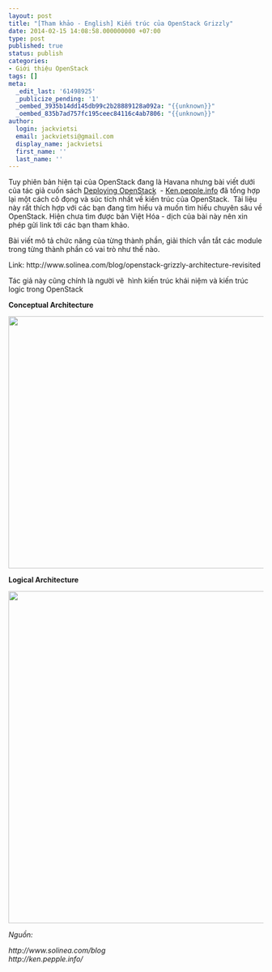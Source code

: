 ```yaml
---
layout: post
title: "[Tham khảo - English] Kiến trúc của OpenStack Grizzly"
date: 2014-02-15 14:08:58.000000000 +07:00
type: post
published: true
status: publish
categories:
- Giới thiệu OpenStack
tags: []
meta:
  _edit_last: '61498925'
  _publicize_pending: '1'
  _oembed_3935b14dd145db99c2b28889128a092a: "{{unknown}}"
  _oembed_835b7ad757fc195ceec84116c4ab7806: "{{unknown}}"
author:
  login: jackvietsi
  email: jackvietsi@gmail.com
  display_name: jackvietsi
  first_name: ''
  last_name: ''
---
```

<p>Tuy phiên bản hiện tại của OpenStack đang là Havana nhưng bài viết dưới của tác giả cuốn sách <a href="http://ken.pepple.info/openstack/2013/11/06/the-tenrec-rises%3A-deploying-openstack%2C-havana-edition/">Deploying OpenStack</a>  - <a href="http://ken.pepple.info/about/">Ken.pepple.info</a> đã tổng hợp lại một cách cô đọng và súc tích nhất về kiến trúc của OpenStack.  Tài liệu này rất thích hợp với các bạn đang tìm hiểu và muốn tìm hiểu chuyên sâu về OpenStack. Hiện chưa tìm được bản Việt Hóa - dịch của bài này nên xin phép gửi link tới các bạn tham khảo.<!--more--></p>
<p>Bài viết mô tả chức năng của từng thành phần, giải thích vắn tắt các module trong từng thành phần có vai trò như thế nào.</p>
<p>Link: http://www.solinea.com/blog/openstack-grizzly-architecture-revisited</p>
<p>Tác giả này cũng chính là người vẽ  hình kiến trúc khái niệm và kiến trúc logic trong OpenStack</p>
<p><strong>Conceptual Architecture</strong></p>
<p style="text-align:center;"><img class="aligncenter" alt="" src="{{ site.baseurl }}/assets/openstack-arch-grizzly-conceptual-v2.jpg?t=1389271912000" width="819" height="498" /></p>
<p><strong>Logical Architecture</strong></p>
<p style="text-align:center;"><img class="aligncenter" alt="" src="{{ site.baseurl }}/assets/openstack-arch-grizzly-logical-v2.jpg?t=1389271912000" width="922" height="656" /></p>
<p><em>Nguồn:</em></p>
<p><em>http://www.solinea.com/blog</em><br />
<em> http://ken.pepple.info/</em></p>
